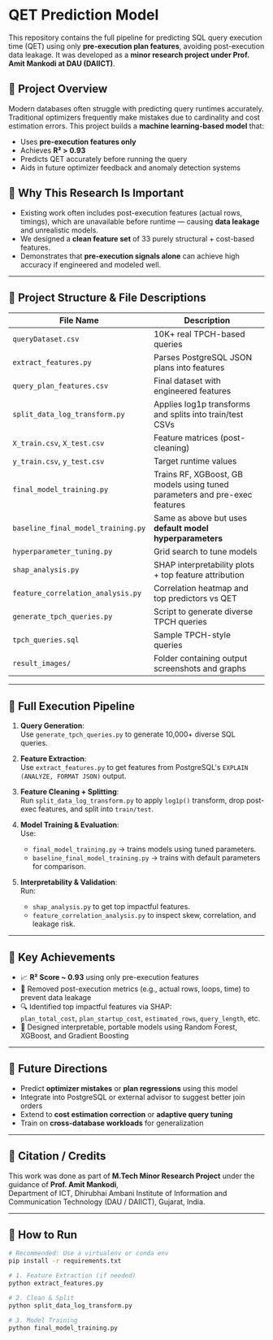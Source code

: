 # QET Prediction Model

This repository contains the full pipeline for predicting SQL query execution time (QET) using only **pre-execution plan features**, avoiding post-execution data leakage. It was developed as a **minor research project under Prof. Amit Mankodi at DAU (DAIICT)**.

## 🚀 Project Overview

Modern databases often struggle with predicting query runtimes accurately. Traditional optimizers frequently make mistakes due to cardinality and cost estimation errors. This project builds a **machine learning-based model** that:
- Uses **pre-execution features only**
- Achieves **R² > 0.93**
- Predicts QET accurately before running the query
- Aids in future optimizer feedback and anomaly detection systems

## 🧠 Why This Research Is Important

- Existing work often includes post-execution features (actual rows, timings), which are unavailable before runtime — causing **data leakage** and unrealistic models.
- We designed a **clean feature set** of 33 purely structural + cost-based features.
- Demonstrates that **pre-execution signals alone** can achieve high accuracy if engineered and modeled well.

---

## 📁 Project Structure & File Descriptions

| File Name                       | Description                                                                 |
|--------------------------------|-----------------------------------------------------------------------------|
| `queryDataset.csv`             | 10K+ real TPCH-based queries                                                |
| `extract_features.py`          | Parses PostgreSQL JSON plans into features                                  |
| `query_plan_features.csv`      | Final dataset with engineered features                                      |
| `split_data_log_transform.py`  | Applies log1p transforms and splits into train/test CSVs                    |
| `X_train.csv`, `X_test.csv`    | Feature matrices (post-cleaning)                                            |
| `y_train.csv`, `y_test.csv`    | Target runtime values                                                       |
| `final_model_training.py`      | Trains RF, XGBoost, GB models using tuned parameters and pre-exec features  |
| `baseline_final_model_training.py` | Same as above but uses **default model hyperparameters**               |
| `hyperparameter_tuning.py`     | Grid search to tune models                                                  |
| `shap_analysis.py`             | SHAP interpretability plots + top feature attribution                       |
| `feature_correlation_analysis.py` | Correlation heatmap and top predictors vs QET                           |
| `generate_tpch_queries.py`     | Script to generate diverse TPCH queries                                     |
| `tpch_queries.sql`             | Sample TPCH-style queries                                                   |
| `result_images/`               | Folder containing output screenshots and graphs                             |

---

## 🔁 Full Execution Pipeline

1. **Query Generation**:  
   Use `generate_tpch_queries.py` to generate 10,000+ diverse SQL queries.

2. **Feature Extraction**:  
   Use `extract_features.py` to get features from PostgreSQL's `EXPLAIN (ANALYZE, FORMAT JSON)` output.

3. **Feature Cleaning + Splitting**:  
   Run `split_data_log_transform.py` to apply `log1p()` transform, drop post-exec features, and split into `train/test`.

4. **Model Training & Evaluation**:  
   Use:
   - `final_model_training.py` → trains models using tuned parameters.
   - `baseline_final_model_training.py` → trains with default parameters for comparison.

5. **Interpretability & Validation**:  
   Run:
   - `shap_analysis.py` to get top impactful features.
   - `feature_correlation_analysis.py` to inspect skew, correlation, and leakage risk.

---

## 🎯 Key Achievements

- 📈 **R² Score ~ 0.93** using only pre-execution features
- 🚫 Removed post-execution metrics (e.g., actual rows, loops, time) to prevent data leakage
- 🔍 Identified top impactful features via SHAP:  
  `plan_total_cost`, `plan_startup_cost`, `estimated_rows`, `query_length`, etc.
- 🧠 Designed interpretable, portable models using Random Forest, XGBoost, and Gradient Boosting

---

## 🔮 Future Directions

- Predict **optimizer mistakes** or **plan regressions** using this model
- Integrate into PostgreSQL or external advisor to suggest better join orders
- Extend to **cost estimation correction** or **adaptive query tuning**
- Train on **cross-database workloads** for generalization

---

## 🧾 Citation / Credits

This work was done as part of **M.Tech Minor Research Project** under the guidance of **Prof. Amit Mankodi**,  
Department of ICT, Dhirubhai Ambani Institute of Information and Communication Technology (DAU / DAIICT), Gujarat, India.

---

## 📌 How to Run

```bash
# Recommended: Use a virtualenv or conda env
pip install -r requirements.txt

# 1. Feature Extraction (if needed)
python extract_features.py

# 2. Clean & Split
python split_data_log_transform.py

# 3. Model Training
python final_model_training.py
